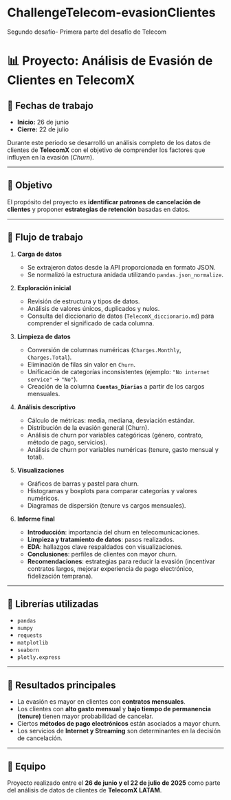 # ChallengeTelecom-evasionClientes
Segundo desafío- Primera parte del desafío de Telecom

# 📊 Proyecto: Análisis de Evasión de Clientes en TelecomX

## 📅 Fechas de trabajo
- **Inicio:** 26 de junio  
- **Cierre:** 22 de julio  

Durante este periodo se desarrolló un análisis completo de los datos de clientes de **TelecomX** con el objetivo de comprender los factores que influyen en la evasión (*Churn*).

---

## 🔹 Objetivo
El propósito del proyecto es **identificar patrones de cancelación de clientes** y proponer **estrategias de retención** basadas en datos.

---

## 🔹 Flujo de trabajo
1. **Carga de datos**
   - Se extrajeron datos desde la API proporcionada en formato JSON.
   - Se normalizó la estructura anidada utilizando `pandas.json_normalize`.

2. **Exploración inicial**
   - Revisión de estructura y tipos de datos.
   - Análisis de valores únicos, duplicados y nulos.
   - Consulta del diccionario de datos (`TelecomX_diccionario.md`) para comprender el significado de cada columna.

3. **Limpieza de datos**
   - Conversión de columnas numéricas (`Charges.Monthly`, `Charges.Total`).
   - Eliminación de filas sin valor en `Churn`.
   - Unificación de categorías inconsistentes (ejemplo: `"No internet service"` → `"No"`).
   - Creación de la columna **`Cuentas_Diarias`** a partir de los cargos mensuales.

4. **Análisis descriptivo**
   - Cálculo de métricas: media, mediana, desviación estándar.
   - Distribución de la evasión general (Churn).
   - Análisis de churn por variables categóricas (género, contrato, método de pago, servicios).
   - Análisis de churn por variables numéricas (tenure, gasto mensual y total).

5. **Visualizaciones**
   - Gráficos de barras y pastel para churn.
   - Histogramas y boxplots para comparar categorías y valores numéricos.
   - Diagramas de dispersión (tenure vs cargos mensuales).

6. **Informe final**
   - **Introducción**: importancia del churn en telecomunicaciones.
   - **Limpieza y tratamiento de datos**: pasos realizados.
   - **EDA**: hallazgos clave respaldados con visualizaciones.
   - **Conclusiones**: perfiles de clientes con mayor churn.
   - **Recomendaciones**: estrategias para reducir la evasión (incentivar contratos largos, mejorar experiencia de pago electrónico, fidelización temprana).

---

## 🔹 Librerías utilizadas
- `pandas`
- `numpy`
- `requests`
- `matplotlib`
- `seaborn`
- `plotly.express`

---

## 🔹 Resultados principales
- La evasión es mayor en clientes con **contratos mensuales**.  
- Los clientes con **alto gasto mensual** y **bajo tiempo de permanencia (tenure)** tienen mayor probabilidad de cancelar.  
- Ciertos **métodos de pago electrónicos** están asociados a mayor churn.  
- Los servicios de **Internet y Streaming** son determinantes en la decisión de cancelación.  

---

## 🔹 Equipo
Proyecto realizado entre el **26 de junio y el 22 de julio de 2025** como parte del análisis de datos de clientes de **TelecomX LATAM**.
